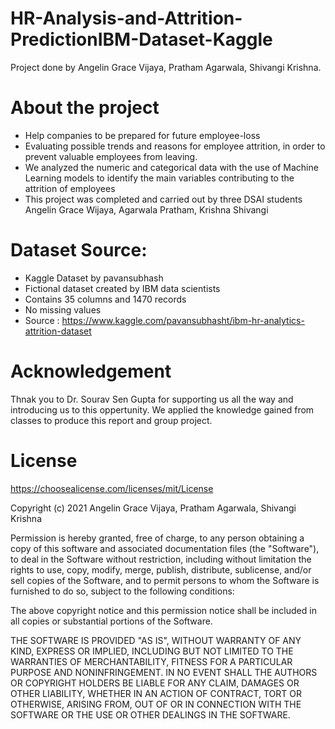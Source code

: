 # HR-Analysis-and-Attrition-PredictionIBM-Dataset-Kaggle

Project done by Angelin Grace Vijaya, Pratham Agarwala, Shivangi Krishna.

# About the project
- Help companies to be prepared for future employee-loss  
- Evaluating possible trends and  reasons for employee attrition, in order to prevent valuable employees from leaving.  
- We analyzed the numeric and categorical data with the use of Machine Learning models to identify the main variables contributing to the attrition of employees  
- This project was completed and carried out by three DSAI students Angelin Grace Wijaya, Agarwala Pratham, Krishna Shivangi

# Dataset Source:
- Kaggle Dataset by pavansubhash
- Fictional dataset created by IBM data scientists
- Contains 35 columns and 1470 records
- No missing values
- Source : https://www.kaggle.com/pavansubhasht/ibm-hr-analytics-attrition-dataset

# Acknowledgement
Thnak you to Dr. Sourav Sen Gupta for supporting us all the way and introducing us to this oppertunity. We applied the knowledge gained from classes to produce this report and group project.

# License
https://choosealicense.com/licenses/mit/License

Copyright (c) 2021 Angelin Grace Vijaya, Pratham Agarwala, Shivangi Krishna

Permission is hereby granted, free of charge, to any person obtaining a copy of this software and associated documentation files (the "Software"), to deal in the Software without restriction, including without limitation the rights to use, copy, modify, merge, publish, distribute, sublicense, and/or sell copies of the Software, and to permit persons to whom the Software is furnished to do so, subject to the following conditions:

The above copyright notice and this permission notice shall be included in all copies or substantial portions of the Software.

THE SOFTWARE IS PROVIDED "AS IS", WITHOUT WARRANTY OF ANY KIND, EXPRESS OR IMPLIED, INCLUDING BUT NOT LIMITED TO THE WARRANTIES OF MERCHANTABILITY, FITNESS FOR A PARTICULAR PURPOSE AND NONINFRINGEMENT. IN NO EVENT SHALL THE AUTHORS OR COPYRIGHT HOLDERS BE LIABLE FOR ANY CLAIM, DAMAGES OR OTHER LIABILITY, WHETHER IN AN ACTION OF CONTRACT, TORT OR OTHERWISE, ARISING FROM, OUT OF OR IN CONNECTION WITH THE SOFTWARE OR THE USE OR OTHER DEALINGS IN THE SOFTWARE.
